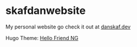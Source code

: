 # skafdanwebsite
My personal website go check it out at [danskaf.dev](https://danskaf.dev)

Hugo Theme: [Hello Friend NG](https://github.com/rhazdon/hugo-theme-hello-friend-ng)
